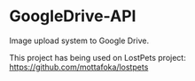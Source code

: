 # GoogleDrive-API
Image upload system to Google Drive.

This project has being used on LostPets project: https://github.com/mottafoka/lostpets

